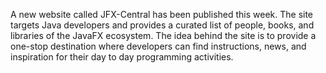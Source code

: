 A new website called JFX-Central has been published this week. The site targets Java developers and provides a curated list of people, books, 
and libraries of the JavaFX ecosystem. The idea behind the site is to provide a one-stop destination where developers can find instructions,
news, and inspiration for their day to day programming activities. 